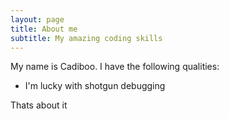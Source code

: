 ```yaml
---
layout: page
title: About me
subtitle: My amazing coding skills
---
```


My name is Cadiboo. I have the following qualities:

- I'm lucky with shotgun debugging

Thats about it

